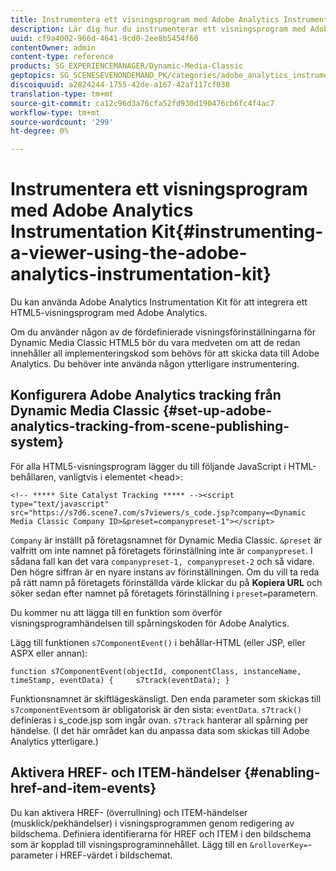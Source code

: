 ```yaml
---
title: Instrumentera ett visningsprogram med Adobe Analytics Instrumentation Kit
description: Lär dig hur du instrumenterar ett visningsprogram med Adobe Analytics Instrumentation Kit.
uuid: cf9a4002-966d-4641-9cd0-2ee8b5454f60
contentOwner: admin
content-type: reference
products: SG_EXPERIENCEMANAGER/Dynamic-Media-Classic
geptopics: SG_SCENESEVENONDEMAND_PK/categories/adobe_analytics_instrumentation_kit
discoiquuid: a2824244-1755-42de-a167-42af117cf038
translation-type: tm+mt
source-git-commit: ca12c96d3a76cfa52fd930d190476cb6fc4f4ac7
workflow-type: tm+mt
source-wordcount: '299'
ht-degree: 0%

---
```



# Instrumentera ett visningsprogram med Adobe Analytics Instrumentation Kit{#instrumenting-a-viewer-using-the-adobe-analytics-instrumentation-kit}

Du kan använda Adobe Analytics Instrumentation Kit för att integrera ett HTML5-visningsprogram med Adobe Analytics.

Om du använder någon av de fördefinierade visningsförinställningarna för Dynamic Media Classic HTML5 bör du vara medveten om att de redan innehåller all implementeringskod som behövs för att skicka data till Adobe Analytics. Du behöver inte använda någon ytterligare instrumentering.

## Konfigurera Adobe Analytics tracking från Dynamic Media Classic {#set-up-adobe-analytics-tracking-from-scene-publishing-system}

För alla HTML5-visningsprogram lägger du till följande JavaScript i HTML-behållaren, vanligtvis i elementet &lt;head>:

```as3
<!-- ***** Site Catalyst Tracking ***** --><script type="text/javascript" src="https://s7d6.scene7.com/s7viewers/s_code.jsp?company=<Dynamic Media Classic Company ID>&preset=companypreset-1"></script>
```

`Company` är inställt på företagsnamnet för Dynamic Media Classic. `&preset` är valfritt om inte namnet på företagets förinställning inte är  `companypreset`. I sådana fall kan det vara `companypreset-1, companypreset-2` och så vidare. Den högre siffran är en nyare instans av förinställningen. Om du vill ta reda på rätt namn på företagets förinställda värde klickar du på **Kopiera URL** och söker sedan efter namnet på företagets förinställning i `preset=`parametern.

Du kommer nu att lägga till en funktion som överför visningsprogramhändelsen till spårningskoden för Adobe Analytics.

Lägg till funktionen `s7ComponentEvent()` i behållar-HTML (eller JSP, eller ASPX eller annan):

```as3
function s7ComponentEvent(objectId, componentClass, instanceName, timeStamp, eventData) {     s7track(eventData); }
```

Funktionsnamnet är skiftlägeskänsligt. Den enda parameter som skickas till `s7componentEvent`som är obligatorisk är den sista: `eventData`. `s7track()` definieras i s_code.jsp som ingår ovan. `s7track` hanterar all spårning per händelse. (I det här området kan du anpassa data som skickas till Adobe Analytics ytterligare.)

## Aktivera HREF- och ITEM-händelser {#enabling-href-and-item-events}

Du kan aktivera HREF- (överrullning) och ITEM-händelser (musklick/pekhändelser) i visningsprogrammen genom redigering av bildschema. Definiera identifierarna för HREF och ITEM i den bildschema som är kopplad till visningsprograminnehållet. Lägg till en `&rolloverKey=`-parameter i HREF-värdet i bildschemat.
